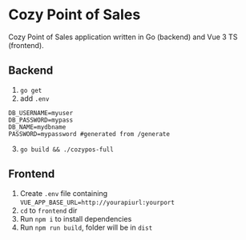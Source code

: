 # Cozy Point of Sales

Cozy Point of Sales application written in Go (backend) and Vue 3 TS (frontend).

## Backend
1. `go get`
2. add `.env`
```
DB_USERNAME=myuser
DB_PASSWORD=mypass
DB_NAME=mydbname
PASSWORD=mypassword #generated from /generate
```
3. `go build && ./cozypos-full`

## Frontend
1. Create `.env` file containing `VUE_APP_BASE_URL=http://yourapiurl:yourport`
2. `cd` to `frontend` dir
3. Run `npm i` to install dependencies
4. Run `npm run build`, folder will be in `dist`
